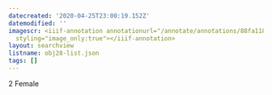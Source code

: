 ```yaml
---
datecreated: '2020-04-25T23:00:19.152Z'
datemodified: ''
imagescr: <iiif-annotation annotationurl="/annotate/annotations/88fa118c-8748-11ea-8a34-5254008afee6.json"
  styling="image_only:true"></iiif-annotation>
layout: searchview
listname: obj28-list.json
tags: []
---
```

2 Female